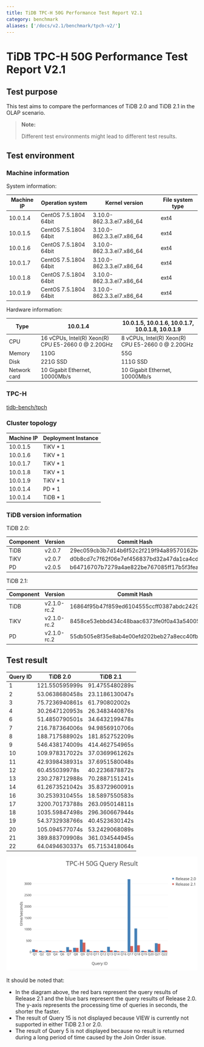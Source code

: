 ```yaml
---
title: TiDB TPC-H 50G Performance Test Report V2.1
category: benchmark
aliases: ['/docs/v2.1/benchmark/tpch-v2/']
---
```


# TiDB TPC-H 50G Performance Test Report V2.1

## Test purpose

This test aims to compare the performances of TiDB 2.0 and TiDB 2.1 in the OLAP scenario.

> **Note:**
>
> Different test environments might lead to different test results.

## Test environment

### Machine information

System information:

| Machine IP      | Operation system              | Kernel version     | File system type |
|--------------|------------------------|------------------------------|--------------|
| 10.0.1.4     | CentOS 7.5.1804 64bit  | 3.10.0-862.3.3.el7.x86\_64   | ext4         |
| 10.0.1.5     | CentOS 7.5.1804 64bit  | 3.10.0-862.3.3.el7.x86\_64   | ext4         |
| 10.0.1.6     | CentOS 7.5.1804 64bit  | 3.10.0-862.3.3.el7.x86\_64   | ext4         |
| 10.0.1.7     | CentOS 7.5.1804 64bit  | 3.10.0-862.3.3.el7.x86\_64   | ext4         |
| 10.0.1.8     | CentOS 7.5.1804 64bit  | 3.10.0-862.3.3.el7.x86\_64   | ext4         |
| 10.0.1.9     | CentOS 7.5.1804 64bit  | 3.10.0-862.3.3.el7.x86\_64   | ext4         |

Hardware information:

| Type       |  10.0.1.4                                            | 10.0.1.5, 10.0.1.6, 10.0.1.7, 10.0.1.8, 10.0.1.9     |
|------------|------------------------------------------------------|------------------------------------------------------|
| CPU        | 16 vCPUs, Intel(R) Xeon(R) CPU E5-2660 0 @ 2.20GHz   | 8 vCPUs, Intel(R) Xeon(R) CPU E5-2660 0 @ 2.20GHz    |
| Memory       | 110G                                                 | 55G                                                  |
| Disk       | 221G SSD                                             | 111G SSD                                             |
| Network card       | 10 Gigabit Ethernet, 10000Mb/s                                  | 10 Gigabit Ethernet, 10000Mb/s                                  |

### TPC-H

[tidb-bench/tpch](https://github.com/pingcap/tidb-bench/tree/master/tpch)

### Cluster topology

| Machine IP   | Deployment Instance |
|----------|------------|
| 10.0.1.5 | TiKV \* 1  |
| 10.0.1.6 | TiKV \* 1  |
| 10.0.1.7 | TiKV \* 1  |
| 10.0.1.8 | TiKV \* 1  |
| 10.0.1.9 | TiKV \* 1  |
| 10.0.1.4 | PD \* 1    |
| 10.0.1.4 | TiDB \* 1  |

### TiDB version information

TiDB 2.0:

| Component | Version      | Commit Hash                                |
|--------|-------------|--------------------------------------------|
| TiDB   | v2.0.7      | 29ec059cb3b7d14b6f52c2f219f94a89570162bc   |
| TiKV   | v2.0.7      | d0b8cd7c7f62f06e7ef456837bd32a47da1ca4cd   |
| PD     | v2.0.5      | b64716707b7279a4ae822be767085ff17b5f3fea   |

TiDB 2.1:

| Component | Version      | Commit Hash                                |
|--------|-------------|--------------------------------------------|
| TiDB   | v2.1.0-rc.2 | 16864f95b47f859ed6104555ccff0387abdc2429   |
| TiKV   | v2.1.0-rc.2 | 8458ce53ebbd434c48baac6373fe0f0a43a54005   |
| PD     | v2.1.0-rc.2 | 55db505e8f35e8ab4e00efd202beb27a8ecc40fb   |

## Test result

| Query ID  | TiDB 2.0       | TiDB 2.1       |
|-----------|----------------|----------------|
| 1         | 121.550595999s | 91.4755480289s |
| 2         | 53.0638680458s | 23.1186130047s |
| 3         | 75.7236940861s | 61.790802002s  |
| 4         | 30.2647120953s | 26.3483440876s |
| 6         | 51.4850790501s | 34.6432199478s |
| 7         | 216.787364006s | 94.9856910706s |
| 8         | 188.717588902s | 181.852752209s |
| 9         | 546.438174009s | 414.462754965s |
| 10        | 109.978317022s | 37.0369961262s |
| 11        | 42.9398438931s | 37.6951580048s |
| 12        | 60.455039978s  | 40.2236878872s |
| 13        | 230.278712988s | 70.2887151241s |
| 14        | 61.2673521042s | 35.8372960091s |
| 16        | 30.2539310455s | 18.5897550583s |
| 17        | 3200.70173788s | 263.095014811s |
| 18        | 1035.59847498s | 296.360667944s |
| 19        | 54.3732938766s | 40.4523630142s |
| 20        | 105.094577074s | 53.2429068089s |
| 21        | 389.883709908s | 361.034544945s |
| 22        | 64.0494630337s | 65.7153418064s |

![TPC-H Query Result](/media/tpch-query-result-v2.png)

It should be noted that:

- In the diagram above, the red bars represent the query results of Release 2.1 and the blue bars represent the query results of Release 2.0. The y-axis represents the processing time of queries in seconds, the shorter the faster.
- The result of Query 15 is not displayed because VIEW is currently not supported in either TiDB 2.1 or 2.0.
- The result of Query 5 is not displayed because no result is returned during a long period of time caused by the Join Order issue.